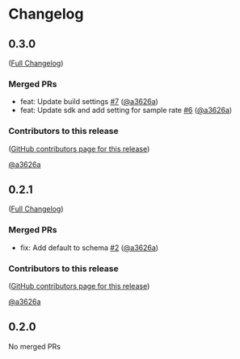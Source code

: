 # Changelog

<!-- <START NEW CHANGELOG ENTRY> -->

## 0.3.0

([Full Changelog](https://github.com/team-monolith-product/jupyterlab-sentry/compare/v0.2.1...9fd77c52a39307d513540ed8f7b01e7616552aba))

### Merged PRs

- feat: Update build settings [#7](https://github.com/team-monolith-product/jupyterlab-sentry/pull/7) ([@a3626a](https://github.com/a3626a))
- feat: Update sdk and add setting for sample rate [#6](https://github.com/team-monolith-product/jupyterlab-sentry/pull/6) ([@a3626a](https://github.com/a3626a))

### Contributors to this release

([GitHub contributors page for this release](https://github.com/team-monolith-product/jupyterlab-sentry/graphs/contributors?from=2022-04-12&to=2023-02-06&type=c))

[@a3626a](https://github.com/search?q=repo%3Ateam-monolith-product%2Fjupyterlab-sentry+involves%3Aa3626a+updated%3A2022-04-12..2023-02-06&type=Issues)

<!-- <END NEW CHANGELOG ENTRY> -->

## 0.2.1

([Full Changelog](https://github.com/team-monolith-product/jupyterlab-sentry/compare/v0.2.0...5a0593d34d657e47226b4e73202b9b40ec4d04a6))

### Merged PRs

- fix: Add default to schema [#2](https://github.com/team-monolith-product/jupyterlab-sentry/pull/2) ([@a3626a](https://github.com/a3626a))

### Contributors to this release

([GitHub contributors page for this release](https://github.com/team-monolith-product/jupyterlab-sentry/graphs/contributors?from=2022-04-12&to=2022-04-12&type=c))

[@a3626a](https://github.com/search?q=repo%3Ateam-monolith-product%2Fjupyterlab-sentry+involves%3Aa3626a+updated%3A2022-04-12..2022-04-12&type=Issues)

## 0.2.0

No merged PRs

